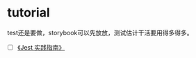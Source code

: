 # tutorial

test还是要做，storybook可以先放放，测试估计干活要用得多得多。


- [ ] [《Jest 实践指南》](https://github.com/haixiangyan/jest-tutorial)


